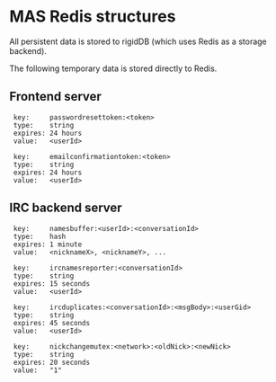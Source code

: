 
MAS Redis structures
====================

All persistent data is stored to rigidDB (which uses Redis as a storage backend).

The following temporary data is stored directly to Redis.

## Frontend server

```
 key:     passwordresettoken:<token>
 type:    string
 expires: 24 hours
 value:   <userId>

 key:     emailconfirmationtoken:<token>
 type:    string
 expires: 24 hours
 value:   <userId>
```

## IRC backend server

```
 key:     namesbuffer:<userId>:<conversationId>
 type:    hash
 expires: 1 minute
 value:   <nicknameX>, <nicknameY>, ...

 key:     ircnamesreporter:<conversationId>
 type:    string
 expires: 15 seconds
 value:   <userId>

 key:     ircduplicates:<conversationId>:<msgBody>:<userGid>
 type:    string
 expires: 45 seconds
 value:   <userId>

 key:     nickchangemutex:<network>:<oldNick>:<newNick>
 type:    string
 expires: 20 seconds
 value:   "1"
```
